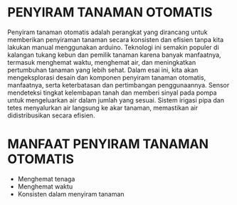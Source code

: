 # PENYIRAM TANAMAN OTOMATIS
Penyiram tanaman otomatis adalah perangkat yang dirancang untuk memberikan penyiraman tanaman secara konsisten dan efisien tanpa kita lakukan manual menggunakan arduino. Teknologi ini semakin populer di kalangan tukang kebun dan pemilik tanaman karena banyak manfaatnya, termasuk menghemat waktu, menghemat air, dan meningkatkan pertumbuhan tanaman yang lebih sehat. Dalam esai ini, kita akan mengeksplorasi desain dan komponen penyiram tanaman otomatis, manfaatnya, serta keterbatasan dan pertimbangan penggunaannya. Sensor mendeteksi tingkat kelembapan tanah dan memberi sinyal pada pompa untuk mengeluarkan air dalam jumlah yang sesuai. Sistem irigasi pipa dan tetes menyalurkan air langsung ke akar tanaman, memastikan air didistribusikan secara efisien.
# MANFAAT PENYIRAM TANAMAN OTOMATIS
- Menghemat tenaga
- Menghemat waktu
- Konsisten dalam menyiram tanaman
